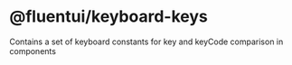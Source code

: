 # @fluentui/keyboard-keys

Contains a set of keyboard constants for key and keyCode comparison in components

